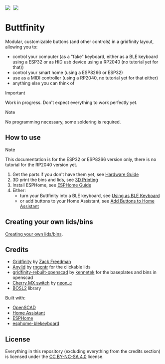 <div style="display: flex; flex-wrap: wrap; gap: 10px;">
  <img src="https://github.com/user-attachments/assets/bb6dcea4-6ba7-4273-a05c-60daa530b5c2" style="max-width: 48%; height: auto;">
  <img src="https://github.com/user-attachments/assets/b4aa0239-0bcb-4e3e-81cd-34e669d3a1d7" style="max-width: 48%; height: auto;">
</div>

# Buttfinity

Modular, customizable buttons (and other controls) in a gridfinity layout, allowing you to:

- control your computer (as a "fake" keyboard, either as a BLE keyboard using a ESP32 or as HID usb device using a RP2040 (no tutorial yet for that))
- control your smart home (using a ESP8266 or ESP32)
- use as a MIDI controller (using a RP2040, no tutorial yet for that either)
- anything else you can think of

> [!IMPORTANT]  
> Work in progress. Don't expect everything to work perfectly yet.

> [!NOTE]  
> No programming necessary, some soldering is required.  

## How to use

> [!NOTE]  
> This documentation is for the ESP32 or ESP8266 version only, there is no tutorial for the RP2040 version yet.

1. Get the parts if you don't have them yet, see [Hardware Guide](Hardware.md)
2. 3D print the bins and lids, see [3D Printing](docs/3d-printing.md)
2. Install ESPHome, see [ESPHome Guide](docs/install-esphome.md)
3. Either:
	- turn your Buttfinity into a BLE keyboard, see [Using as BLE Keyboard](docs/using-as-ble-keyboard.md)
	- or add buttons to your Home Assistant, see [Add Buttons to Home Assistant](docs/add-buttons-to-homeassistant.md)

## Creating your own lids/bins

[Creating your own lids/bins](docs/creating-your-own-lids-bins.md).

## Credits

- [Gridfinity](https://gridfinity.xyz/) by [Zack Freedman](https://www.youtube.com/@ZackFreedman)
- [Anylid](https://makerworld.com/en/models/1059434-anylid-click-lock-stackable-lid-for-gridfinity) by [rngcntr](https://makerworld.com/en/@rngcntr) for the clickable lids
- [gridfinity-rebuilt-openscad](https://github.com/kennetek/gridfinity-rebuilt-openscad) by [kennetek](https://github.com/kennetek) for the baseplates and bins in openscad
- [Cherry MX switch](https://www.thingiverse.com/thing:5760008) by [neon_c](https://www.thingiverse.com/neon_c/designs)
- [BOSL2](https://github.com/BelfrySCAD/BOSL2) library

Built with:

- [OpenSCAD](https://openscad.org/)
- [Home Assistant](https://www.home-assistant.io/)
- [ESPHome](https://esphome.io/)
- [esphome-blekeyboard](https://github.com/dmamontov/esphome-blekeyboard)

## License

Everything in this repository (excluding everything from the credits section) is licensed under the [CC BY-NC-SA 4.0](https://creativecommons.org/licenses/by-nc-sa/4.0/) license.
